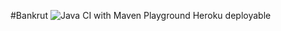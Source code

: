 #Bankrut ![Java CI with Maven](https://github.com/dogrizz/bankrut/workflows/Java%20CI%20with%20Maven/badge.svg)
Playground
Heroku deployable
